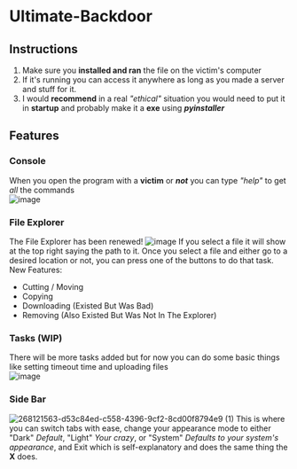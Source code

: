 # Ultimate-Backdoor
## Instructions
1. Make sure you **installed and ran** the file on the victim's computer
2. If it's running you can access it anywhere as long as you made a server and stuff for it.
3. I would **recommend** in a real *"ethical"* situation you would need to put it in **startup** and probably make it a **exe** using ***pyinstaller***

## Features
### Console
When you open the program with a **victim** or ***not*** you can type *"help"* to get *all* the commands <br />
![image](https://github.com/Turnrp/Ultimate-Backdoor/assets/70816015/e1df1082-f69a-493f-b216-a2cd7728ee9e) <br />
### File Explorer
The File Explorer has been renewed!
![image](https://github.com/Turnrp/Ultimate-Backdoor/assets/70816015/d53c84ed-c558-4396-9cf2-8cd00f8794e9)
If you select a file it will show at the top right saying the path to it.
Once you select a file and either go to a desired location or not, you can press one of the buttons to do that task.
New Features:
- Cutting / Moving
- Copying
- Downloading (Existed But Was Bad)
- Removing (Also Existed But Was Not In The Explorer)
### Tasks (WIP)
There will be more tasks added but for now you can do some basic things like setting timeout time and uploading files <br />
![image](https://github.com/Turnrp/Ultimate-Backdoor/assets/70816015/70d0c94d-6b1c-47f2-b971-8f08b90f4057) <br />
### Side Bar
![268121563-d53c84ed-c558-4396-9cf2-8cd00f8794e9 (1)](https://github.com/Turnrp/Ultimate-Backdoor/assets/70816015/657981ec-98d0-4596-b864-99680d0c91c1)
This is where you can switch tabs with ease, change your appearance mode to either "Dark" *Default*, "Light" *Your crazy*, or "System" *Defaults to your system's appearance*, and Exit which is self-explanatory and does the same thing the **X** does. <br />
